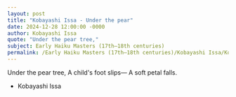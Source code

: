 ```yaml
---
layout: post
title: "Kobayashi Issa - Under the pear"
date: 2024-12-28 12:00:00 -0000
author: Kobayashi Issa
quote: "Under the pear tree,"
subject: Early Haiku Masters (17th–18th centuries)
permalink: /Early Haiku Masters (17th–18th centuries)/Kobayashi Issa/Kobayashi Issa - Under the pear
---
```


Under the pear tree,
    A child's foot slips—
    A soft petal falls.

- Kobayashi Issa

